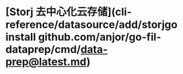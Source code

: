 # \[Storj 去中心化云存储]\(cli-reference/datasource/add/storjgo install github.com/anjor/go-fil-dataprep/cmd/data-prep@latest.md)